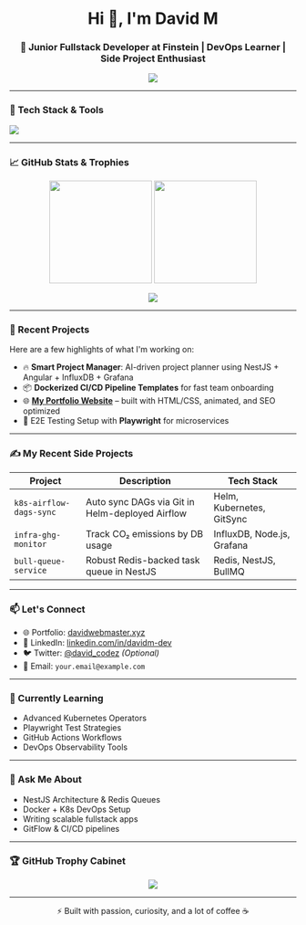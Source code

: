 <!-- Profile Header -->
<h1 align="center">Hi 👋, I'm David M</h1>
<h3 align="center">🚀 Junior Fullstack Developer at Finstein | DevOps Learner | Side Project Enthusiast</h3>

<p align="center">
  <img src="https://readme-typing-svg.herokuapp.com?font=Fira+Code&duration=2500&pause=1000&color=00F7FF&center=true&width=440&lines=Fullstack+Developer+%7C+NestJS+%7C+Docker+%7C+Kubernetes;Open+to+Collaborations+%F0%9F%91%8B;Currently+Learning+Playwright+%26+DevOps+CI%2FCD" />
</p>

---

### 🔧 Tech Stack & Tools
<p align="left">
  <img src="https://skillicons.dev/icons?i=ts,js,nestjs,angular,react,nodejs,docker,kubernetes,redis,mysql,influxdb,linux,git,github,vercel,ansible,playwright" />
</p>

---

### 📈 GitHub Stats & Trophies

<p align="center">
  <img src="https://github-readme-stats.vercel.app/api?username=davidwebdeveloper&show_icons=true&theme=tokyonight" height="180" />
  <img src="https://github-readme-stats.vercel.app/api/top-langs/?username=davidwebdeveloper&layout=compact&theme=tokyonight" height="180" />
</p>

<p align="center">
  <img src="https://streak-stats.demolab.com?user=davidwebdeveloper&theme=tokyonight" />
</p>

---

### 🚀 Recent Projects
Here are a few highlights of what I'm working on:

- 🔥 **Smart Project Manager**: AI-driven project planner using NestJS + Angular + InfluxDB + Grafana
- 📦 **Dockerized CI/CD Pipeline Templates** for fast team onboarding
- 🌐 [**My Portfolio Website**](https://davidwebmaster.xyz) – built with HTML/CSS, animated, and SEO optimized
- 🧪 E2E Testing Setup with **Playwright** for microservices

---

### ✍️ My Recent Side Projects
| Project | Description | Tech Stack |
|--------|-------------|------------|
| `k8s-airflow-dags-sync` | Auto sync DAGs via Git in Helm-deployed Airflow | Helm, Kubernetes, GitSync |
| `infra-ghg-monitor` | Track CO₂ emissions by DB usage | InfluxDB, Node.js, Grafana |
| `bull-queue-service` | Robust Redis-backed task queue in NestJS | Redis, NestJS, BullMQ |

---

### 📫 Let's Connect
- 🌐 Portfolio: [davidwebmaster.xyz](https://davidwebmaster.xyz)
- 💼 LinkedIn: [linkedin.com/in/davidm-dev](https://linkedin.com/in/davidm-dev)
- 🐦 Twitter: [@david_codez](https://twitter.com/david_codez) *(Optional)*
- 📧 Email: `your.email@example.com`

---

### 🧠 Currently Learning
- Advanced Kubernetes Operators
- Playwright Test Strategies
- GitHub Actions Workflows
- DevOps Observability Tools

---

### 💬 Ask Me About
- NestJS Architecture & Redis Queues
- Docker + K8s DevOps Setup
- Writing scalable fullstack apps
- GitFlow & CI/CD pipelines

---

### 🏆 GitHub Trophy Cabinet

<p align="center">
  <img src="https://github-profile-trophy.vercel.app/?username=davidwebdeveloper&theme=tokyonight&column=7" />
</p>

---

<p align="center">
  ⚡ Built with passion, curiosity, and a lot of coffee ☕
</p>
